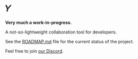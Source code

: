 # 𝛶

**Very much a work-in-progress.**

A not-so-lightweight collaboration tool for developers.

See the [ROADMAP.md](ROADMAP.md) file for the current status of the
project.

Feel free to join [our Discord](https://discord.gg/7JmrfzQE9K).
